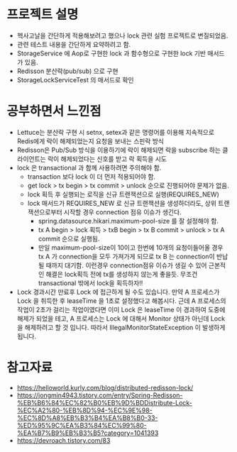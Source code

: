 # 프로젝트 설명
- 헥사고날을 간단하게 적용해보려고 했으나 lock 관련 실험 프로젝트로 변질되었음.
- 관련 테스트 내용을 간단하게 요약하려고 함.
- StorageService 에 Aop로 구현한 lock 과 함수형으로 구현한 lock 기반 매서드가 있음.
- Redisson 분산락(pub/sub) 으로 구현
- StorageLockServiceTest 의 매서드로 확인

# 공부하면서 느낀점
- Lettuce는 분산락 구현 시 setnx, setex과 같은 명령어를 이용해 지속적으로 Redis에게 락이 해제되었는지 요청을 보내는 스핀락 방식
- Redisson은 Pub/Sub 방식을 이용하기에 락이 해제되면 락을 subscribe 하는 클라이언트는 락이 해제되었다는 신호를 받고 락 획득을 시도
- lock 은 transactional 과 함께 사용하려면 주의해야 함. 
    - transaction 보다 lock 이 더 먼저 적용되어야 함.
    - get lock > tx begin > tx commit > unlock 순으로 진행되어야 문제가 없음.
    - lock 획득 후 실행되는 로직을 신규 트랜잭션으로 실행(REQUIRES_NEW)
    - lock 매서드가 REQUIRES_NEW 로 신규 트랜잭션을 생성하더라도, 상위 트랜잭션으로부터 시작할 경우 connection 점유 이슈가 생긴다.
      - spring.datasource.hikari.maximum-pool-size 를 잘 설정해야 함.
      - tx A begin > lock 획득 > txB begin > tx B commit > unlock > tx A commit 순으로 실행됨.
      - 만일 maximum-pool-size이 10이고 한번에 10개의 요청이들어올 경우 tx A 가 connection을 모두 가져가게 되므로 tx B 는 connection이 반납될 때까지 대기함.
        이런경우 connection점유 이슈가 생길 수 있어 근본적인 해결은 lock획득 전에 tx를 생성하지 않는게 좋을듯.
        무조건 transactional 밖에서 lock을 획득하자!! 
- Lock 경과시간 만료후 Lock 에 접근하게 될 수도 있습니다.
     만약 A 프로세스가 Lock 을 취득한 후 leaseTime 을 1초로 설정했다고 해봅시다.
     근데 A 프로세스의 작업이 2초가 걸리는 작업이였다면 이미 Lock 은 leaseTime 이 경과하여 도중에 해제가 되었을 테고, A 프로세스는 Lock 에 대해서 Monitor 상태가 아닌데 Lock 을 해제하려고 할 것 입니다.
     따라서 IllegalMonitorStateException 이 발생하게 됩니다.

# 참고자료
- https://helloworld.kurly.com/blog/distributed-redisson-lock/
- https://jongmin4943.tistory.com/entry/Spring-Redisson-%EB%B6%84%EC%82%B0%EB%9D%BDDistribute-Lock-%EC%A2%80-%EB%8D%94-%EC%9E%98-%EC%8D%A8%EB%B3%B4%EA%B8%B0-33-%ED%95%9C%EA%B3%84%EC%99%80-%EA%B7%B9%EB%B3%B5?category=1041393
- https://devroach.tistory.com/83
